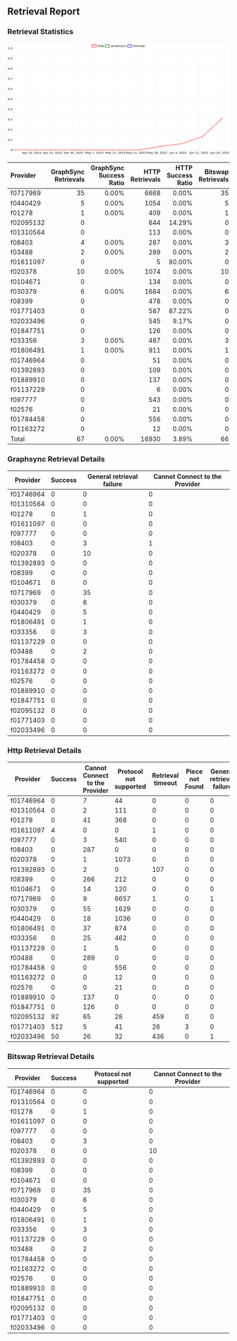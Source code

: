 ## Retrieval Report
### Retrieval Statistics
<img src="https://raw.githubusercontent.com/data-preservation-programs/filplus-checker-assets/main/filecoin-project/filecoin-plus-large-datasets/issues/1838/1687421222153.png"/>

| Provider  | GraphSync Retrievals | GraphSync Success Ratio | HTTP Retrievals | HTTP Success Ratio | Bitswap Retrievals | Bitswap Success Ratio |
| :-------- | -------------------: | ----------------------: | --------------: | -----------------: | -----------------: | --------------------: |
| f0717969  |                   35 |                   0.00% |            6668 |              0.00% |                 35 |                 0.00% |
| f0440429  |                    5 |                   0.00% |            1054 |              0.00% |                  5 |                 0.00% |
| f01278    |                    1 |                   0.00% |             409 |              0.00% |                  1 |                 0.00% |
| f02095132 |                    0 |                         |             644 |             14.29% |                  0 |                       |
| f01310564 |                    0 |                         |             113 |              0.00% |                  0 |                       |
| f08403    |                    4 |                   0.00% |             287 |              0.00% |                  3 |                 0.00% |
| f03488    |                    2 |                   0.00% |             289 |              0.00% |                  2 |                 0.00% |
| f01611097 |                    0 |                         |               5 |             80.00% |                  0 |                       |
| f020378   |                   10 |                   0.00% |            1074 |              0.00% |                 10 |                 0.00% |
| f0104671  |                    0 |                         |             134 |              0.00% |                  0 |                       |
| f030379   |                    6 |                   0.00% |            1684 |              0.00% |                  6 |                 0.00% |
| f08399    |                    0 |                         |             478 |              0.00% |                  0 |                       |
| f01771403 |                    0 |                         |             587 |             87.22% |                  0 |                       |
| f02033496 |                    0 |                         |             545 |              9.17% |                  0 |                       |
| f01847751 |                    0 |                         |             126 |              0.00% |                  0 |                       |
| f033356   |                    3 |                   0.00% |             487 |              0.00% |                  3 |                 0.00% |
| f01806491 |                    1 |                   0.00% |             911 |              0.00% |                  1 |                 0.00% |
| f01746964 |                    0 |                         |              51 |              0.00% |                  0 |                       |
| f01392893 |                    0 |                         |             109 |              0.00% |                  0 |                       |
| f01889910 |                    0 |                         |             137 |              0.00% |                  0 |                       |
| f01137229 |                    0 |                         |               6 |              0.00% |                  0 |                       |
| f097777   |                    0 |                         |             543 |              0.00% |                  0 |                       |
| f02576    |                    0 |                         |              21 |              0.00% |                  0 |                       |
| f01784458 |                    0 |                         |             556 |              0.00% |                  0 |                       |
| f01163272 |                    0 |                         |              12 |              0.00% |                  0 |                       |
| Total     |                   67 |                   0.00% |           16930 |              3.89% |                 66 |                 0.00% |

### Graphsync Retrieval Details
| Provider  | Success | General retrieval failure | Cannot Connect to the Provider |
| --------- | ------- | ------------------------- | ------------------------------ |
| f01746964 | 0       | 0                         | 0                              |
| f01310564 | 0       | 0                         | 0                              |
| f01278    | 0       | 1                         | 0                              |
| f01611097 | 0       | 0                         | 0                              |
| f097777   | 0       | 0                         | 0                              |
| f08403    | 0       | 3                         | 1                              |
| f020378   | 0       | 10                        | 0                              |
| f01392893 | 0       | 0                         | 0                              |
| f08399    | 0       | 0                         | 0                              |
| f0104671  | 0       | 0                         | 0                              |
| f0717969  | 0       | 35                        | 0                              |
| f030379   | 0       | 6                         | 0                              |
| f0440429  | 0       | 5                         | 0                              |
| f01806491 | 0       | 1                         | 0                              |
| f033356   | 0       | 3                         | 0                              |
| f01137229 | 0       | 0                         | 0                              |
| f03488    | 0       | 2                         | 0                              |
| f01784458 | 0       | 0                         | 0                              |
| f01163272 | 0       | 0                         | 0                              |
| f02576    | 0       | 0                         | 0                              |
| f01889910 | 0       | 0                         | 0                              |
| f01847751 | 0       | 0                         | 0                              |
| f02095132 | 0       | 0                         | 0                              |
| f01771403 | 0       | 0                         | 0                              |
| f02033496 | 0       | 0                         | 0                              |

### Http Retrieval Details
| Provider  | Success | Cannot Connect to the Provider | Protocol not supported | Retrieval timeout | Piece not Found | General retrieval failure |
| --------- | ------- | ------------------------------ | ---------------------- | ----------------- | --------------- | ------------------------- |
| f01746964 | 0       | 7                              | 44                     | 0                 | 0               | 0                         |
| f01310564 | 0       | 2                              | 111                    | 0                 | 0               | 0                         |
| f01278    | 0       | 41                             | 368                    | 0                 | 0               | 0                         |
| f01611097 | 4       | 0                              | 0                      | 1                 | 0               | 0                         |
| f097777   | 0       | 3                              | 540                    | 0                 | 0               | 0                         |
| f08403    | 0       | 287                            | 0                      | 0                 | 0               | 0                         |
| f020378   | 0       | 1                              | 1073                   | 0                 | 0               | 0                         |
| f01392893 | 0       | 2                              | 0                      | 107               | 0               | 0                         |
| f08399    | 0       | 266                            | 212                    | 0                 | 0               | 0                         |
| f0104671  | 0       | 14                             | 120                    | 0                 | 0               | 0                         |
| f0717969  | 0       | 9                              | 6657                   | 1                 | 0               | 1                         |
| f030379   | 0       | 55                             | 1629                   | 0                 | 0               | 0                         |
| f0440429  | 0       | 18                             | 1036                   | 0                 | 0               | 0                         |
| f01806491 | 0       | 37                             | 874                    | 0                 | 0               | 0                         |
| f033356   | 0       | 25                             | 462                    | 0                 | 0               | 0                         |
| f01137229 | 0       | 1                              | 5                      | 0                 | 0               | 0                         |
| f03488    | 0       | 289                            | 0                      | 0                 | 0               | 0                         |
| f01784458 | 0       | 0                              | 556                    | 0                 | 0               | 0                         |
| f01163272 | 0       | 0                              | 12                     | 0                 | 0               | 0                         |
| f02576    | 0       | 0                              | 21                     | 0                 | 0               | 0                         |
| f01889910 | 0       | 137                            | 0                      | 0                 | 0               | 0                         |
| f01847751 | 0       | 126                            | 0                      | 0                 | 0               | 0                         |
| f02095132 | 92      | 65                             | 28                     | 459               | 0               | 0                         |
| f01771403 | 512     | 5                              | 41                     | 26                | 3               | 0                         |
| f02033496 | 50      | 26                             | 32                     | 436               | 0               | 1                         |

### Bitswap Retrieval Details
| Provider  | Success | Protocol not supported | Cannot Connect to the Provider |
| --------- | ------- | ---------------------- | ------------------------------ |
| f01746964 | 0       | 0                      | 0                              |
| f01310564 | 0       | 0                      | 0                              |
| f01278    | 0       | 1                      | 0                              |
| f01611097 | 0       | 0                      | 0                              |
| f097777   | 0       | 0                      | 0                              |
| f08403    | 0       | 3                      | 0                              |
| f020378   | 0       | 0                      | 10                             |
| f01392893 | 0       | 0                      | 0                              |
| f08399    | 0       | 0                      | 0                              |
| f0104671  | 0       | 0                      | 0                              |
| f0717969  | 0       | 35                     | 0                              |
| f030379   | 0       | 6                      | 0                              |
| f0440429  | 0       | 5                      | 0                              |
| f01806491 | 0       | 1                      | 0                              |
| f033356   | 0       | 3                      | 0                              |
| f01137229 | 0       | 0                      | 0                              |
| f03488    | 0       | 2                      | 0                              |
| f01784458 | 0       | 0                      | 0                              |
| f01163272 | 0       | 0                      | 0                              |
| f02576    | 0       | 0                      | 0                              |
| f01889910 | 0       | 0                      | 0                              |
| f01847751 | 0       | 0                      | 0                              |
| f02095132 | 0       | 0                      | 0                              |
| f01771403 | 0       | 0                      | 0                              |
| f02033496 | 0       | 0                      | 0                              |
